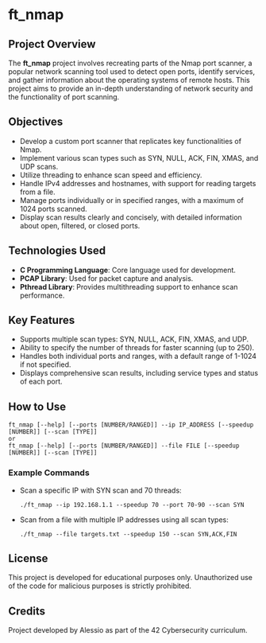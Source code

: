 
# ft_nmap

## Project Overview
The **ft_nmap** project involves recreating parts of the Nmap port scanner, a popular network scanning tool used to detect open ports, identify services, and gather information about the operating systems of remote hosts. This project aims to provide an in-depth understanding of network security and the functionality of port scanning.

## Objectives
- Develop a custom port scanner that replicates key functionalities of Nmap.
- Implement various scan types such as SYN, NULL, ACK, FIN, XMAS, and UDP scans.
- Utilize threading to enhance scan speed and efficiency.
- Handle IPv4 addresses and hostnames, with support for reading targets from a file.
- Manage ports individually or in specified ranges, with a maximum of 1024 ports scanned.
- Display scan results clearly and concisely, with detailed information about open, filtered, or closed ports.

## Technologies Used
- **C Programming Language**: Core language used for development.
- **PCAP Library**: Used for packet capture and analysis.
- **Pthread Library**: Provides multithreading support to enhance scan performance.

## Key Features
- Supports multiple scan types: SYN, NULL, ACK, FIN, XMAS, and UDP.
- Ability to specify the number of threads for faster scanning (up to 250).
- Handles both individual ports and ranges, with a default range of 1-1024 if not specified.
- Displays comprehensive scan results, including service types and status of each port.

## How to Use
```
ft_nmap [--help] [--ports [NUMBER/RANGED]] --ip IP_ADDRESS [--speedup [NUMBER]] [--scan [TYPE]]
or
ft_nmap [--help] [--ports [NUMBER/RANGED]] --file FILE [--speedup [NUMBER]] [--scan [TYPE]]
```

### Example Commands
- Scan a specific IP with SYN scan and 70 threads:
  ```
  ./ft_nmap --ip 192.168.1.1 --speedup 70 --port 70-90 --scan SYN
  ```
- Scan from a file with multiple IP addresses using all scan types:
  ```
  ./ft_nmap --file targets.txt --speedup 150 --scan SYN,ACK,FIN
  ```

## License
This project is developed for educational purposes only. Unauthorized use of the code for malicious purposes is strictly prohibited.

## Credits
Project developed by Alessio as part of the 42 Cybersecurity curriculum.

